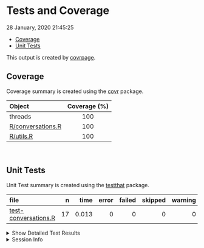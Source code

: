 Tests and Coverage
================
28 January, 2020 21:45:25

  - [Coverage](#coverage)
  - [Unit Tests](#unit-tests)

This output is created by
[covrpage](https://github.com/metrumresearchgroup/covrpage).

## Coverage

Coverage summary is created using the
[covr](https://github.com/r-lib/covr) package.

| Object                                    | Coverage (%) |
| :---------------------------------------- | :----------: |
| threads                                   |     100      |
| [R/conversations.R](../R/conversations.R) |     100      |
| [R/utils.R](../R/utils.R)                 |     100      |

<br>

## Unit Tests

Unit Test summary is created using the
[testthat](https://github.com/r-lib/testthat)
package.

| file                                                  |  n |  time | error | failed | skipped | warning |
| :---------------------------------------------------- | -: | ----: | ----: | -----: | ------: | ------: |
| [test-conversations.R](testthat/test-conversations.R) | 17 | 0.013 |     0 |      0 |       0 |       0 |

<details closed>

<summary> Show Detailed Test Results
</summary>

| file                                                            | context       | test                                                                 | status | n |  time |
| :-------------------------------------------------------------- | :------------ | :------------------------------------------------------------------- | :----- | -: | ----: |
| [test-conversations.R](testthat/test-conversations.R#L26_L29)   | conversations | confirm that our expected channel name still exists: valid channel   | PASS   | 1 | 0.001 |
| [test-conversations.R](testthat/test-conversations.R#L33_L36)   | conversations | confirm that our expected channel name still exists: invalid channel | PASS   | 1 | 0.001 |
| [test-conversations.R](testthat/test-conversations.R#L46)       | conversations | can get conversations: class                                         | PASS   | 1 | 0.001 |
| [test-conversations.R](testthat/test-conversations.R#L50)       | conversations | can get conversations: length                                        | PASS   | 1 | 0.001 |
| [test-conversations.R](testthat/test-conversations.R#L54_L57)   | conversations | can get conversations: attr channel                                  | PASS   | 1 | 0.001 |
| [test-conversations.R](testthat/test-conversations.R#L61_L64)   | conversations | can get conversations: element names                                 | PASS   | 1 | 0.001 |
| [test-conversations.R](testthat/test-conversations.R#L68_L71)   | conversations | can get conversations: result class                                  | PASS   | 1 | 0.001 |
| [test-conversations.R](testthat/test-conversations.R#L75_L78)   | conversations | can get conversations: element channel                               | PASS   | 1 | 0.001 |
| [test-conversations.R](testthat/test-conversations.R#L85_L86)   | conversations | can get replies to a conversation: object class                      | PASS   | 1 | 0.000 |
| [test-conversations.R](testthat/test-conversations.R#L90)       | conversations | can get replies to a conversation: object length                     | PASS   | 1 | 0.000 |
| [test-conversations.R](testthat/test-conversations.R#L94_L97)   | conversations | can get replies to a conversation: object channel                    | PASS   | 1 | 0.001 |
| [test-conversations.R](testthat/test-conversations.R#L101_L104) | conversations | can get replies to a conversation: element names                     | PASS   | 1 | 0.001 |
| [test-conversations.R](testthat/test-conversations.R#L108_L111) | conversations | can get replies to a conversation: element class                     | PASS   | 1 | 0.001 |
| [test-conversations.R](testthat/test-conversations.R#L115_L118) | conversations | can get replies to a conversation: element channel                   | PASS   | 1 | 0.001 |
| [test-conversations.R](testthat/test-conversations.R#L125)      | conversations | conversations and replies fail gracefully: thread length             | PASS   | 1 | 0.000 |
| [test-conversations.R](testthat/test-conversations.R#L129)      | conversations | conversations and replies fail gracefully: thread class              | PASS   | 1 | 0.000 |
| [test-conversations.R](testthat/test-conversations.R#L133_L136) | conversations | conversations and replies fail gracefully: thread channel            | PASS   | 1 | 0.001 |

</details>

<details>

<summary> Session Info </summary>

| Field    | Value                               |
| :------- | :---------------------------------- |
| Version  | R version 3.6.1 (2019-07-05)        |
| Platform | x86\_64-apple-darwin15.6.0 (64-bit) |
| Running  | macOS Mojave 10.14.5                |
| Language | en\_US                              |
| Timezone | America/New\_York                   |

| Package  | Version |
| :------- | :------ |
| testthat | 2.2.1   |
| covr     | 3.3.0   |
| covrpage | 0.0.70  |

</details>

<!--- Final Status : pass --->
